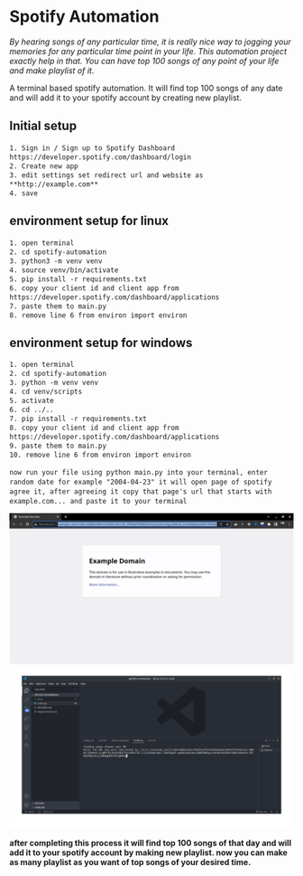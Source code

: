 # Spotify Automation

_By hearing songs of any particular time, it is really nice way to jogging your memories for any particular time point in your life. This automation project exactly help in that. You can have top 100 songs of any point of your life and make playlist of it._

A terminal based spotify automation. It will find top 100 songs of any 
date and will add it to your spotify account by creating new playlist.

## Initial setup
```
1. Sign in / Sign up to Spotify Dashboard
https://developer.spotify.com/dashboard/login
2. Create new app
3. edit settings set redirect url and website as **http://example.com**
4. save
```
## environment setup for linux
```
1. open terminal
2. cd spotify-automation
3. python3 -m venv venv
4. source venv/bin/activate
5. pip install -r requirements.txt
6. copy your client id and client app from https://developer.spotify.com/dashboard/applications
7. paste them to main.py
8. remove line 6 from environ import environ
```

## environment setup for windows
```
1. open terminal
2. cd spotify-automation
3. python -m venv venv
4. cd venv/scripts
5. activate
6. cd ../..
7. pip install -r requirements.txt
8. copy your client id and client app from https://developer.spotify.com/dashboard/applications
9. paste them to main.py
10. remove line 6 from environ import environ
```

``
now run your file using python main.py into your terminal, enter random date for example "2004-04-23" it will open page of spotify
agree it, after agreeing it copy that page's url that starts with example.com... and paste it to your terminal
``

<img src="Images/1.png">
<img src="Images/2.png">

**after completing this process it will find top 100 songs of that day and will add it to your spotify account by making new playlist. now you can make as many playlist as you want of top songs of your desired time.**

